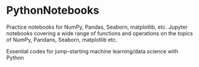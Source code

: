 # PythonNotebooks
Practice notebooks for NumPy, Pandas, Seaborn, matplotlib, etc.
Jupyter notebooks covering a wide range of functions and operations on the topics of NumPy, Pandans, Seaborn, matplotlib etc. 

Essential codes for jump-starting machine learning/data science with Python
